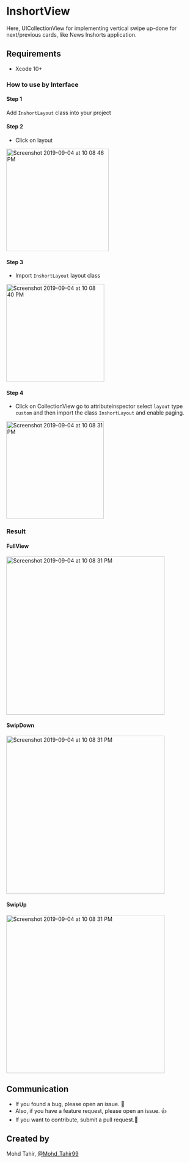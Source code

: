 # InshortView
Here, UICollectionView for implementing vertical swipe  up-done for next/previous cards, like News Inshorts application.
## Requirements
- Xcode 10+


### How to use by Interface
#### Step 1
Add `InshortLayout` class into your project 

#### Step 2
* Click on layout


<img width="268" alt="Screenshot 2019-09-04 at 10 08 46 PM" src="https://user-images.githubusercontent.com/15169802/74109898-b0736780-4bad-11ea-8eea-8ade70af1497.png">

#### Step 3
* Import `InshortLayout` layout class 

<img width="256" alt="Screenshot 2019-09-04 at 10 08 40 PM" src="https://user-images.githubusercontent.com/15169802/74109891-99347a00-4bad-11ea-8704-9889185ed252.png">


#### Step 4
* Click on CollectionView go to attributeinspector select `layout` type `custom` and then import the class `InshortLayout` and enable paging.

<img width="255" alt="Screenshot 2019-09-04 at 10 08 31 PM" src="https://user-images.githubusercontent.com/15169802/64274507-2588a400-cf61-11e9-9d9f-70da27741e01.png">


### Result 

#### FullView
<img width="414" alt="Screenshot 2019-09-04 at 10 08 31 PM" src="https://user-images.githubusercontent.com/15169802/74109741-0a732d80-4bac-11ea-81bd-1180ce7689db.png">

#### SwipDown
<img width="414" alt="Screenshot 2019-09-04 at 10 08 31 PM" src="https://user-images.githubusercontent.com/15169802/74109759-31c9fa80-4bac-11ea-8162-af53b7f285ca.png">

#### SwipUp
<img width="414" alt="Screenshot 2019-09-04 at 10 08 31 PM" src="https://user-images.githubusercontent.com/15169802/74109766-40181680-4bac-11ea-84b5-a2309e4211d7.png">

## Communication

- If you found a bug, please open an issue. :bow:
- Also, if you have a feature request, please open an issue. :thumbsup:
- If you want to contribute, submit a pull request.:muscle:


## Created by
Mohd Tahir, [@Mohd_Tahir99](https://twitter.com/Mohd_Tahir99)
